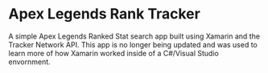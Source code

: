 # Apex Legends Rank Tracker
A simple Apex Legends Ranked Stat search app built using Xamarin and the Tracker Network API. This app is no longer being updated and was used to learn more of how Xamarin worked inside of a C#/Visual Studio envornment. 
